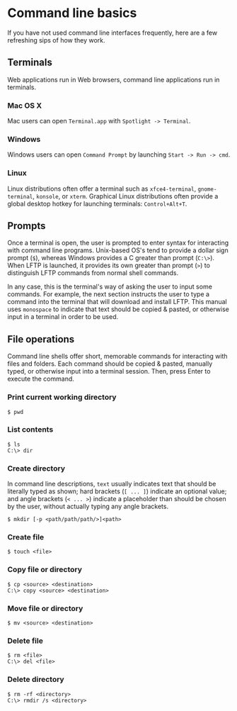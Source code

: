 # Command line basics

If you have not used command line interfaces frequently, here are a few refreshing sips of how they work.

## Terminals

Web applications run in Web browsers, command line applications run in terminals.

### Mac OS X

Mac users can open `Terminal.app` with `Spotlight -> Terminal`.

### Windows

Windows users can open `Command Prompt` by launching `Start -> Run -> cmd`.

### Linux

Linux distributions often offer a terminal such as `xfce4-terminal`, `gnome-terminal`, `konsole`, or `xterm`. Graphical Linux distributions often provide a global desktop hotkey for launching terminals: `Control+Alt+T`.

## Prompts

Once a terminal is open, the user is prompted to enter syntax for interacting with command line programs. Unix-based OS's tend to provide a dollar sign prompt (`$`), whereas Windows provides a C greater than prompt (`C:\>`). When LFTP is launched, it provides its own greater than prompt (`>`) to distinguish LFTP commands from normal shell commands.

In any case, this is the terminal's way of asking the user to input some commands. For example, the next section instructs the user to type a command into the terminal that will download and install LFTP. This manual uses `monospace` to indicate that text should be copied & pasted, or otherwise input in a terminal in order to be used.

## File operations

Command line shells offer short, memorable commands for interacting with files and folders. Each command should be copied & pasted, manually typed, or otherwise input into a terminal session. Then, press Enter to execute the command.

### Print current working directory

```
$ pwd
```

### List contents

```
$ ls
C:\> dir
```

### Create directory

In command line descriptions, `text` usually indicates text that should be literally typed as shown; hard brackets (`[ ... ]`) indicate an optional value; and angle brackets (`< ... >`) indicate a placeholder than should be chosen by the user, without actually typing any angle brackets.

```
$ mkdir [-p <path/path/path/>]<path>
```

### Create file

```
$ touch <file>
```

### Copy file or directory

```
$ cp <source> <destination>
C:\> copy <source> <destination>
```

### Move file or directory

```
$ mv <source> <destination>
```

### Delete file

```
$ rm <file>
C:\> del <file>
```

### Delete directory

```
$ rm -rf <directory>
C:\> rmdir /s <directory>
```
